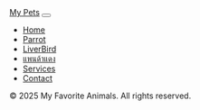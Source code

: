 <!doctype html>
<html lang="th">
  <head>
    <!-- Required meta tags -->
    <meta charset="utf-8">
    <meta name="viewport" content="width=device-width, initial-scale=1">
    <!-- Bootstrap CSS -->
    <link href="https://cdn.jsdelivr.net/npm/bootstrap@5.3.3/dist/css/bootstrap.min.css" 
          rel="stylesheet" 
          integrity="sha384-QWTKZyjpPEjISv5WaRU9OFeRpok6YctnYmDr5pNlyT2bRjXh0JMhjY6hW+ALEwIH" 
          crossorigin="anonymous">
    <title>สัตว์ของฉัน</title>
  </head>
  <body>
    <!-- Navbar -->
    <nav class="navbar navbar-expand-lg navbar-dark bg-dark">
      <div class="container-fluid">
        <a class="navbar-brand" href="#">My Pets</a>
        <button class="navbar-toggler" type="button" data-bs-toggle="collapse" data-bs-target="#navbarNav" aria-controls="navbarNav" aria-expanded="false" aria-label="Toggle navigation">
          <span class="navbar-toggler-icon"></span>
        </button>
        <div class="collapse navbar-collapse" id="navbarNav">
          <ul class="navbar-nav">
            <li class="nav-item">
              <a class="nav-link active" aria-current="page" href="#">Home</a>
            </li>
            <li class="nav-item">
              <a class="nav-link" href="สัตว์ของฉัน">Parrot</a>
            </li>
            <li class="nav-item">
              <a class="nav-link" href="สัตว์ของฉัน">LiverBird</a>
            </li>
            <li class="nav-item">
              <a class="nav-link" href="สัตว์ของฉัน">แพนด้าแดง</a>
            </li>
            <li class="nav-item">
              <a class="nav-link" href="#">Services</a>
            </li>
            <li class="nav-item">
              <a class="nav-link" href="#">Contact</a>
            </li>
          </ul>
        </div>
      </div>
    </nav>
    <footer class="bg-dark text-white text-center p-3 mt-5">
      © 2025 My Favorite Animals. All rights reserved.
    </footer>
    <script src="https://cdn.jsdelivr.net/npm/bootstrap@5.3.3/dist/js/bootstrap.bundle.min.js" 
            integrity="sha384-YvpcrYf0tY3lHB60NNkmXc5s9fDVZLESaAA55NDzOxhy9GkcIdslK1eN7N6jIeHz" 
            crossorigin="anonymous"></script>
  </body>
</html>
